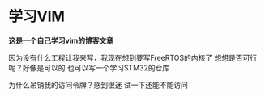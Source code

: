 # 学习VIM
**这是一个自己学习vim的博客文章**

因为没有什么工程让我来写，我现在想到要写FreeRTOS的内核了
想想是否可行呢？好像是可以的
也可以写一个学习STM32的仓库

为什么吊销我的访问令牌？感到很迷
试一下还能不能访问

